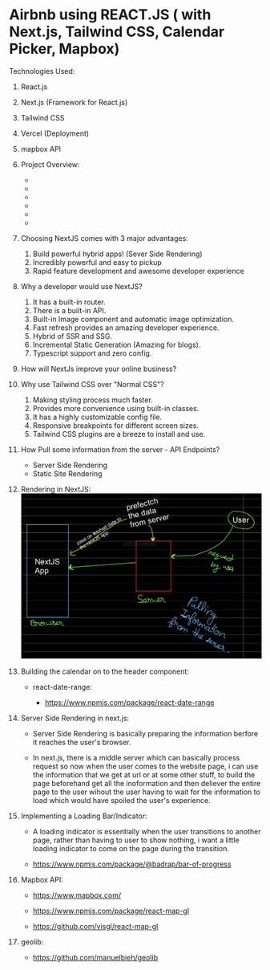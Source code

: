#  Airbnb using REACT.JS ( with Next.js, Tailwind CSS, Calendar Picker, Mapbox)

Technologies Used:

1. React.js
2. Next.js (Framework for React.js)
3. Tailwind CSS
4. Vercel (Deployment)
5. mapbox API

0. Project Overview:

    - 
    -
    -
    -
    -
    -

1. Choosing NextJS comes with 3 major advantages:
    
    1. Build powerful hybrid apps! (Sever Side Rendering)
    2. Incredibly powerful and easy to pickup
    3. Rapid feature development and awesome developer experience 

2. Why a developer would use NextJS?
    
    1. It has a built-in router.
    2. There is a built-in API.
    3. Built-in Image component and automatic image optimization.
    4. Fast refresh provides an amazing developer experience.
    5. Hybrid of SSR and SSG.
    6. Incremental Static Generation (Amazing for blogs).
    7. Typescript support and zero config.

3. How will NextJs improve your online business?

4. Why use Tailwind CSS over "Normal CSS"?

    1. Making styling process much faster.
    2. Provides more convenience using built-in classes.
    3. It has a highly customizable config file.
    4. Responsive breakpoints for different screen sizes.
    5. Tailwind CSS plugins are a breeze to install and use.

5. How Pull some information from the server - API Endpoints?
        
    - Server Side Rendering
    - Static Site Rendering

6. Rendering in NextJS:
![](renderingInNextJS.png)

7. Building the calendar on to the header component:

    - react-date-range:
        
        - https://www.npmjs.com/package/react-date-range

8. Server Side Rendering in next.js:

    - Server Side Rendering is basically preparing the information berfore it reaches the user's browser.

    - In next.js, there is a middle server which can basically process request so now when the user comes to the website page, i can use the information that we get at url or at some other stuff, to build the page beforehand get all the inoformation and then deliever the entire page to the user wihout the user having to wait for the information to load which would have spoiled the user's experience.

9. Implementing a Loading Bar/Indicator:

    - A loading indicator is essentially when the user transitions to another
    page, rather than having to user to show nothing, i want a little loading indicator to come on the page during the transition.

    - https://www.npmjs.com/package/@badrap/bar-of-progress

10. Mapbox API:

    - https://www.mapbox.com/

    - https://www.npmjs.com/package/react-map-gl

    - https://github.com/visgl/react-map-gl

11. geolib:

    - https://github.com/manuelbieh/geolib

